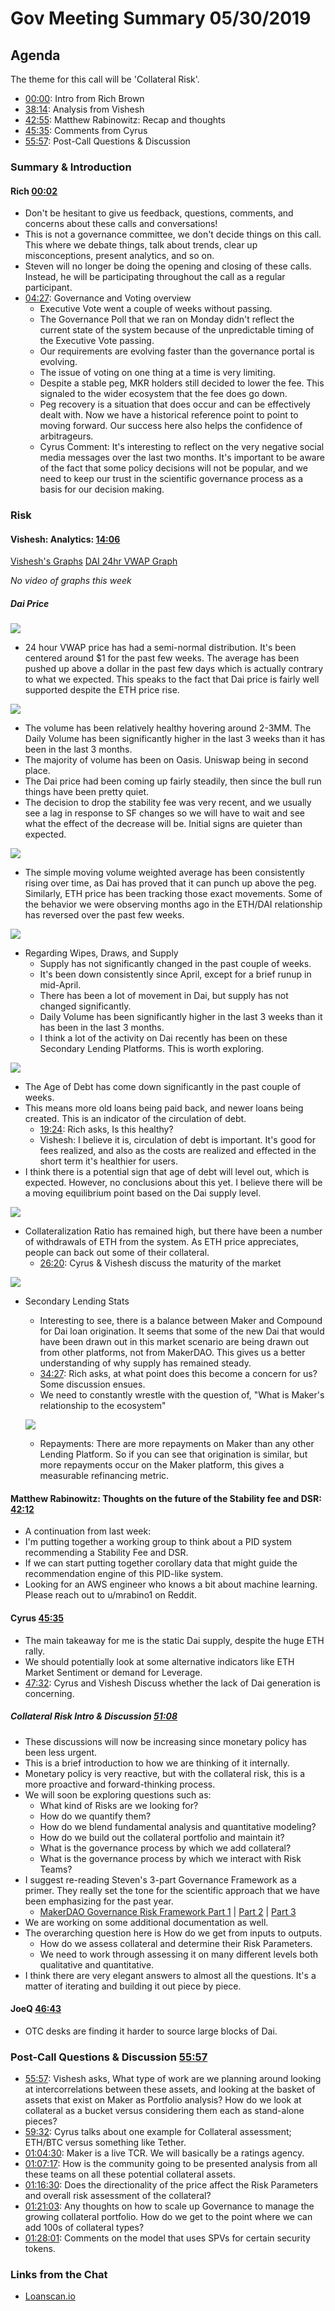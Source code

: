 # Gov Meeting Summary 05/30/2019

## Agenda
The theme for this call will be 'Collateral Risk'.
- [00:00](https://youtu.be/EmIaugA2fis?t=2): Intro from Rich Brown
- [38:14](https://youtu.be/EmIaugA2fis?t=847): Analysis from Vishesh
- [42:55](https://youtu.be/EmIaugA2fis?t=2532): Matthew Rabinowitz: Recap and thoughts
- [45:35](https://youtu.be/EmIaugA2fis?t=2732): Comments from Cyrus 
- [55:57](https://youtu.be/EmIaugA2fis?t=3359): Post-Call Questions & Discussion 

### Summary & Introduction
#### Rich [00:02](https://youtu.be/EmIaugA2fis?t=2)
- Don't be hesitant to give us feedback, questions, comments, and concerns about these calls and conversations! 
- This is not a governance committee, we don't decide things on this call. This where we debate things, talk about trends, clear up misconceptions, present analytics, and so on. 
- Steven will no longer be doing the opening and closing of these calls. Instead, he will be participating throughout the call as a regular participant. 
- [04:27](https://youtu.be/EmIaugA2fis?t=267): Governance and Voting overview
    - Executive Vote went a couple of weeks without passing.
    - The Governance Poll that we ran on Monday didn't reflect the current state of the system because of the unpredictable timing of the Executive Vote passing. 
    - Our requirements are evolving faster than the governance portal is evolving. 
    - The issue of voting on one thing at a time is very limiting. 
    - Despite a stable peg, MKR holders still decided to lower the fee. This signaled to the wider ecosystem that the fee does go down. 
    - Peg recovery is a situation that does occur and can be effectively dealt with. Now we have a historical reference point to point to moving forward. Our success here also helps the confidence of arbitrageurs. 
    - Cyrus Comment: It's interesting to reflect on the very negative social media messages over the last two months. It's important to be aware of the fact that some policy decisions will not be popular, and we need to keep our trust in the scientific governance process as a basis for our decision making. 

### Risk

#### Vishesh: Analytics: [14:06](https://youtu.be/EmIaugA2fis?t=847) 
[Vishesh's Graphs](http://makerdao.descipher.io/)
[DAI 24hr VWAP Graph](http://dai.descipher.io/)

_No video of graphs this week_

##### Dai Price

![](https://i.imgur.com/chmJN7J.jpg)
- 24 hour VWAP price has had a semi-normal distribution. It's been centered around $1 for the past few weeks. The average has been pushed up above a dollar in the past few days which is actually contrary to what we expected. This speaks to the fact that Dai price is fairly well supported despite the ETH price rise. 

![](https://i.imgur.com/T0r0zK1.jpg)
- The volume has been relatively healthy hovering around 2-3MM. The Daily Volume has been significantly higher in the last 3 weeks than it has been in the last 3 months.
- The majority of volume has been on Oasis. Uniswap being in second place. 
- The Dai price had been coming up fairly steadily, then since the bull run things have been pretty quiet. 
- The decision to drop the stability fee was very recent, and we usually see a lag in response to SF changes so we will have to wait and see what the effect of the decrease will be. Initial signs are quieter than expected. 

![](https://i.imgur.com/lkXsXhu.jpg)
- The simple moving volume weighted average has been consistently rising over time, as Dai has proved that it can punch up above the peg. Similarly, ETH price has been tracking those exact movements. Some of the behavior we were observing months ago in the ETH/DAI relationship has reversed over the past few weeks. 

![](https://i.imgur.com/pcCGTgh.jpg)
- Regarding Wipes, Draws, and Supply
    - Supply has not significantly changed in the past couple of weeks.
    - It's been down consistently since April, except for a brief runup in mid-April.  
    - There has been a lot of movement in Dai, but supply has not changed significantly. 
    - Daily Volume has been significantly higher in the last 3 weeks than it has been in the last 3 months.
    - I think a lot of the activity on Dai recently has been on these Secondary Lending Platforms. This is worth exploring. 

![](https://i.imgur.com/w3EZuG4.jpg)
- The Age of Debt has come down significantly in the past couple of weeks. 
- This means more old loans being paid back, and newer loans being created. This is an indicator of the circulation of debt.  
    - [19:24](https://youtu.be/EmIaugA2fis?t=1167): Rich asks, Is this healthy?
    - Vishesh: I believe it is, circulation of debt is important. It's good for fees realized, and also as the costs are realized and effected in the short term it's healthier for users. 
- I think there is a potential sign that age of debt will level out, which is expected. However, no conclusions about this yet. I believe there will be a moving equilibrium point based on the Dai supply level.

![](https://i.imgur.com/GLaYbbv.jpg)
- Collateralization Ratio has remained high, but there have been a number of withdrawals of ETH from the system. As ETH price appreciates, people can back out some of their collateral. 
    - [26:20](https://youtu.be/EmIaugA2fis?t=1580): Cyrus & Vishesh discuss the maturity of the market

![](https://i.imgur.com/sLtKNgQ.jpg)

- Secondary Lending Stats
    - Interesting to see, there is a balance between Maker and Compound for Dai loan origination. It seems that some of the new Dai that would have been drawn out in this market scenario are being drawn out from other platforms, not from MakerDAO. This gives us a better understanding of why supply has remained steady. 
    - [34:27](https://youtu.be/EmIaugA2fis?t=2073): Rich asks, at what point does this become a concern for us? Some discussion ensues. 
    -  We need to constantly wrestle with the question of, "What is Maker's relationship to the ecosystem"

    ![](https://i.imgur.com/c500tNa.jpg)
    -  Repayments: There are more repayments on Maker than any other Lending Platform. So if you can see that origination is similar, but more repayments occur on the Maker platform, this gives a measurable refinancing metric.  


#### Matthew Rabinowitz: Thoughts on the future of the Stability fee and DSR: [42:12](https://youtu.be/EmIaugA2fis?t=2532)
- A continuation from last week: 
- I'm putting together a working group to think about a PID system recommending a Stability Fee and DSR.
- If we can start putting together corollary data that might guide the recommendation engine of this PID-like system. 
- Looking for an AWS engineer who knows a bit about machine learning. Please reach out to u/mrabino1 on Reddit. 

#### Cyrus [45:35](https://youtu.be/EmIaugA2fis?t=2732)
- The main takeaway for me is the static Dai supply, despite the huge ETH rally. 
- We should potentially look at some alternative indicators like ETH Market Sentiment or demand for Leverage.
- [47:32](https://youtu.be/EmIaugA2fis?t=2857): Cyrus and Vishesh Discuss whether the lack of Dai generation is concerning.  

##### Collateral Risk Intro & Discussion [51:08](https://youtu.be/EmIaugA2fis?t=3066)
- These discussions will now be increasing since monetary policy has been less urgent. 
- This is a brief introduction to how we are thinking of it internally. 
- Monetary policy is very reactive, but with the collateral risk, this is a more proactive and forward-thinking process. 
- We will soon be exploring questions such as:
    - What kind of Risks are we looking for? 
    - How do we quantify them? 
    - How do we blend fundamental analysis and quantitative modeling? 
    - How do we build out the collateral portfolio and maintain it? 
    - What is the governance process by which we add collateral? 
    - What is the governance process by which we interact with Risk Teams? 
- I suggest re-reading Steven's 3-part Governance Framework as a primer. They really set the tone for the scientific approach that we have been emphasizing for the past year. 
    - [MakerDAO Governance Risk Framework Part 1](https://medium.com/makerdao/makerdao-governance-risk-framework-38625f514101) | [Part 2](https://medium.com/makerdao/makerdao-governance-risk-framework-fc8939f3d4ehttps://chat.makerdao.com/direct/cyrus?msg=YdFpJa2uz8MoJu5oP9) | [Part 3](https://medium.com/makerdao/makerdao-governance-risk-framework-part-3-7a4c620f4077)
- We are working on some additional documentation as well. 
- The overarching question here is How do we get from inputs to outputs. 
    - How do we assess collateral and determine their Risk Parameters.
    - We need to work through assessing it on many different levels both qualitative and quantitative. 
- I think there are very elegant answers to almost all the questions. It's a matter of iterating and building it out piece by piece.

#### JoeQ [46:43](https://youtu.be/EmIaugA2fis?t=2803)
- OTC desks are finding it harder to source large blocks of Dai.

### Post-Call Questions & Discussion [55:57](https://youtu.be/EmIaugA2fis?t=3359)
- [55:57](https://youtu.be/EmIaugA2fis?t=3359): Vishesh asks, What type of work are we planning around looking at intercorrelations between these assets, and looking at the basket of assets that exist on Maker as Portfolio analysis? How do we look at collateral as a bucket versus considering them each as stand-alone pieces?
- [59:32](https://youtu.be/EmIaugA2fis?t=3572): Cyrus talks about one example for Collateral assessment; ETH/BTC versus something like Tether.
- [01:04:30](https://youtu.be/EmIaugA2fis?t=3870): Maker is a live TCR. We will basically be a ratings agency.
- [01:07:17](https://youtu.be/EmIaugA2fis?t=4061): How is the community going to be presented analysis from all these teams on all these potential collateral assets. 
- [01:16:30](https://youtu.be/EmIaugA2fis?t=4590): Does the directionality of the price affect the Risk Parameters and overall risk assessment of the collateral? 
- [01:21:03](https://youtu.be/EmIaugA2fis?t=4863): Any thoughts on how to scale up Governance to manage the growing collateral portfolio. How do we get to the point where we can add 100s of collateral types? 
- [01:28:01](https://youtu.be/EmIaugA2fis?t=5281): Comments on the model that uses SPVs for certain security tokens.  

### Links from the Chat
- [Loanscan.io](https://loanscan.io/)